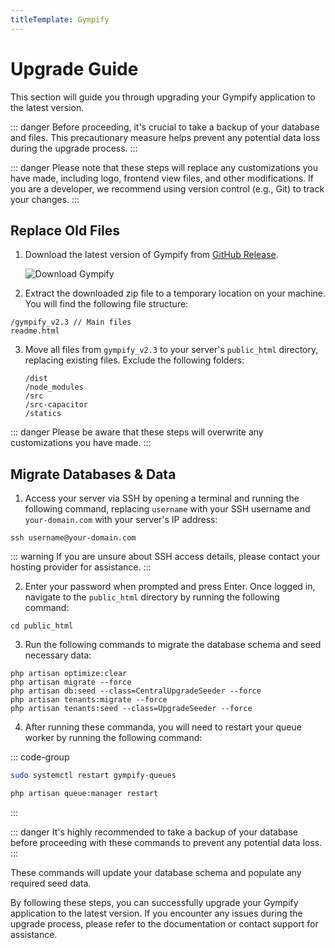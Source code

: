 ```yaml
---
titleTemplate: Gympify
---
```


# Upgrade Guide

This section will guide you through upgrading your Gympify application to the latest version.

::: danger
Before proceeding, it's crucial to take a backup of your database and files. This precautionary measure helps prevent any potential data loss during the upgrade process.
:::

::: danger
Please note that these steps will replace any customizations you have made, including logo, frontend view files, and other modifications. If you are a developer, we recommend using version control (e.g., Git) to track your changes.
:::

## Replace Old Files

1. Download the latest version of Gympify from [GitHub Release](https://github.com/coders-tm/gympify/releases/tag/v2.3).
   
    ![Download Gympify](/gympify/upgrade.jpg)

2. Extract the downloaded zip file to a temporary location on your machine. You will find the following file structure:

```
/gympify_v2.3 // Main files
readme.html
```

3. Move all files from `gympify_v2.3` to your server's `public_html` directory, replacing existing files. Exclude the following folders:
    ```
    /dist
    /node_modules
    /src
    /src-capacitor
    /statics
    ```

::: danger
Please be aware that these steps will overwrite any customizations you have made.
:::

## Migrate Databases & Data

1. Access your server via SSH by opening a terminal and running the following command, replacing `username` with your SSH username and `your-domain.com` with your server's IP address:

```
ssh username@your-domain.com
```

::: warning
If you are unsure about SSH access details, please contact your hosting provider for assistance.
:::

2. Enter your password when prompted and press Enter. Once logged in, navigate to the `public_html` directory by running the following command:

```
cd public_html
```

3. Run the following commands to migrate the database schema and seed necessary data:

```
php artisan optimize:clear
php artisan migrate --force
php artisan db:seed --class=CentralUpgradeSeeder --force
php artisan tenants:migrate --force
php artisan tenants:seed --class=UpgradeSeeder --force
```

4. After running these commanda, you will need to restart your queue worker by running the following command:

::: code-group

```bash [VPS]
sudo systemctl restart gympify-queues
```

```bash [cPanel]
php artisan queue:manager restart
```

:::

::: danger
It's highly recommended to take a backup of your database before proceeding with these commands to prevent any potential data loss.
:::

These commands will update your database schema and populate any required seed data.

By following these steps, you can successfully upgrade your Gympify application to the latest version. If you encounter any issues during the upgrade process, please refer to the documentation or contact support for assistance.